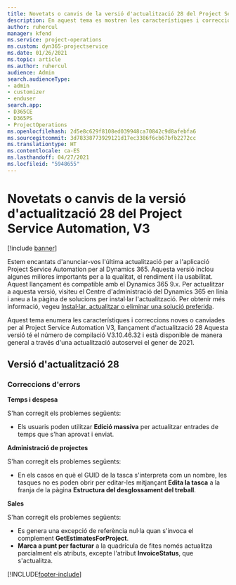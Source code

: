 ```yaml
---
title: Novetats o canvis de la versió d'actualització 28 del Project Service Automation, V3
description: En aquest tema es mostren les característiques i correccions disponibles al Project Service Automation V3, versió d'actualització 28.
author: ruhercul
manager: kfend
ms.service: project-operations
ms.custom: dyn365-projectservice
ms.date: 01/26/2021
ms.topic: article
ms.author: ruhercul
audience: Admin
search.audienceType:
- admin
- customizer
- enduser
search.app:
- D365CE
- D365PS
- ProjectOperations
ms.openlocfilehash: 2d5e8c629f8108ed039948ca70842c9d8afebfa6
ms.sourcegitcommit: 3d78338773929121d17ec3386f6cb67bfb2272cc
ms.translationtype: HT
ms.contentlocale: ca-ES
ms.lasthandoff: 04/27/2021
ms.locfileid: "5948655"
---
```

# <a name="whats-new-or-changed-in-project-service-automation-update-release-28-v3"></a>Novetats o canvis de la versió d'actualització 28 del Project Service Automation, V3

[!include [banner](../includes/psa-now-project-operations.md)]

Estem encantats d'anunciar-vos l'última actualització per a l'aplicació Project Service Automation per al Dynamics 365. Aquesta versió inclou algunes millores importants per a la qualitat, el rendiment i la usabilitat. Aquest llançament és compatible amb el Dynamics 365 9.x. Per actualitzar a aquesta versió, visiteu el Centre d'administració del Dynamics 365 en línia i aneu a la pàgina de solucions per instal·lar l'actualització. Per obtenir més informació, vegeu [Instal·lar, actualitzar o eliminar una solució preferida](/power-platform/admin/install-remove-preferred-solution).

Aquest tema enumera les característiques i correccions noves o canviades per al Project Service Automation V3, llançament d'actualització 28 Aquesta versió té el número de compilació V3.10.46.32 i està disponible de manera general a través d'una actualització autoservei el gener de 2021.

## <a name="update-release-28"></a>Versió d'actualització 28

### <a name="bug-fixes"></a>Correccions d'errors

**Temps i despesa**

S'han corregit els problemes següents:

- Els usuaris poden utilitzar **Edició massiva** per actualitzar entrades de temps que s'han aprovat i enviat.

**Administració de projectes**

S'han corregit els problemes següents:

- En els casos en què el GUID de la tasca s'interpreta com un nombre, les tasques no es poden obrir per editar-les mitjançant **Edita la tasca** a la franja de la pàgina **Estructura del desglossament del treball**.

**Sales**

S'han corregit els problemes següents:

- Es genera una excepció de referència nul·la quan s'invoca el complement **GetEstimatesForProject**.
- **Marca a punt per facturar** a la quadrícula de fites només actualitza parcialment els atributs, excepte l'atribut **InvoiceStatus**, que s'actualitza.



[!INCLUDE[footer-include](../includes/footer-banner.md)]